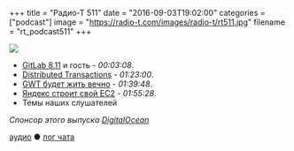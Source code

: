 +++
title = "Радио-Т 511"
date = "2016-09-03T19:02:00"
categories = ["podcast"]
image = "https://radio-t.com/images/radio-t/rt511.jpg"
filename = "rt_podcast511"
+++

![](https://radio-t.com/images/radio-t/rt511.jpg)

- [GitLab 8.11](https://habrahabr.ru/company/softmart/blog/308632/) и гость - *00:03:08*.
- [Distributed Transactions](http://www.grahamlea.com/2016/08/distributed-transactions-microservices-icebergs/) - *01:23:00*.
- [GWT будет жить вечно](https://dzone.com/articles/gwt-is-here-to-stay) - *01:39:48*.
- [Яндекс строит свой EC2](https://vc.ru/n/ya-cloud) - *01:55:28*.
- Темы наших слушателей

_Спонсор этого выпуска [DigitalOcean](https://www.digitalocean.com)_

[аудио](http://cdn.radio-t.com/rt_podcast511.mp3) ● [лог чата](http://chat.radio-t.com/logs/radio-t-511.html)
<audio src="http://cdn.radio-t.com/rt_podcast511.mp3" preload="none"></audio>

